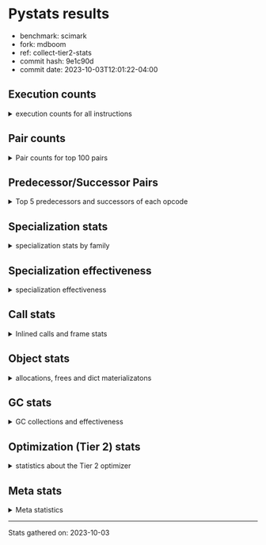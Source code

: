 
# Pystats results

- benchmark: scimark
- fork: mdboom
- ref: collect-tier2-stats
- commit hash: 9e1c90d
- commit date: 2023-10-03T12:01:22-04:00

## Execution counts

<details>
<summary> execution counts for all instructions </summary>

|Name | Count | Self | Cumulative | Miss ratio | 
|---|---:|---:|---:|---:|
| LOAD_FAST | 1,076,721,540 | 19.8% | 19.8% |  |
| LOAD_FAST_LOAD_FAST | 454,947,240 | 8.4% | 28.2% |  |
| LOAD_CONST | 303,132,420 | 5.6% | 33.7% |  |
| LOAD_ATTR_INSTANCE_VALUE | 262,253,520 | 4.8% | 38.6% |  |
| POP_JUMP_IF_FALSE | 258,851,100 | 4.8% | 43.3% |  |
| BINARY_SUBSCR | 249,069,720 | 4.6% | 47.9% |  |
| SWAP | 232,037,040 | 4.3% | 52.2% |  |
| COPY | 232,030,800 | 4.3% | 56.4% |  |
| BINARY_OP_ADD_INT | 182,630,040 | 3.4% | 59.8% |  |
| STORE_SUBSCR | 181,317,740 | 3.3% | 63.1% |  |
| COMPARE_OP_INT | 173,067,600 | 3.2% | 66.3% |  |
| STORE_FAST | 168,242,460 | 3.1% | 69.4% |  |
| BINARY_OP_MULTIPLY_FLOAT | 155,993,340 | 2.9% | 72.3% |  |
| RESUME_CHECK | 142,829,280 | 2.6% | 74.9% |  |
| LOAD_GLOBAL_BUILTIN | 139,757,340 | 2.6% | 77.5% |  |
| RETURN_VALUE | 135,842,700 | 2.5% | 80.0% |  |
| BINARY_OP_SUBTRACT_FLOAT | 118,292,580 | 2.2% | 82.2% |  |
| BINARY_OP_ADD_FLOAT | 116,091,720 | 2.1% | 84.3% |  |
| BINARY_SUBSCR_GETITEM | 88,538,340 | 1.6% | 85.9% |  |
| ENTER_EXECUTOR | 79,736,520 | 1.5% | 87.4% |  |
| TO_BOOL_BOOL | 73,060,620 | 1.3% | 88.7% |  |
| JUMP_FORWARD | 70,645,560 | 1.3% | 90.0% |  |
| CALL_ISINSTANCE | 60,337,740 | 1.1% | 91.1% |  |
| BINARY_SUBSCR_LIST_INT | 60,326,340 | 1.1% | 92.2% |  |
| BINARY_OP_MULTIPLY_INT | 53,114,760 | 1.0% | 93.2% |  |
| STORE_FAST_STORE_FAST | 47,903,340 | 0.9% | 94.1% |  |
| CALL_PY_EXACT_ARGS | 47,316,180 | 0.9% | 95.0% |  |
| LOAD_ATTR_METHOD_WITH_VALUES | 47,297,700 | 0.9% | 95.8% |  |
| UNPACK_SEQUENCE_TWO_TUPLE | 35,180,400 | 0.6% | 96.5% |  |
| BINARY_OP_SUBTRACT_INT | 32,796,360 | 0.6% | 97.1% |  |
| BUILD_TUPLE | 29,412,660 | 0.5% | 97.6% |  |
| STORE_ATTR_INSTANCE_VALUE | 25,447,740 | 0.5% | 98.1% |  |
| LOAD_ATTR_NONDESCRIPTOR_WITH_VALUES | 19,097,160 | 0.4% | 98.5% | 0.1% |
| CALL_BUILTIN_CLASS | 19,075,380 | 0.4% | 98.8% |  |
| COMPARE_OP | 12,732,100 | 0.2% | 99.0% |  |
| BINARY_OP | 9,640,780 | 0.2% | 99.2% |  |
| RETURN_CONST | 6,392,640 | 0.1% | 99.3% |  |
| INTERPRETER_EXIT | 6,373,980 | 0.1% | 99.4% |  |
| POP_JUMP_IF_TRUE | 6,303,000 | 0.1% | 99.6% |  |
| COMPARE_OP_FLOAT | 6,297,000 | 0.1% | 99.7% |  |
| FOR_ITER_RANGE | 6,294,120 | 0.1% | 99.8% |  |
| GET_ITER | 6,292,500 | 0.1% | 99.9% |  |
| BINARY_SUBSCR_TUPLE_INT | 1,200,000 | 0.0% | 99.9% |  |
| POP_TOP | 618,840 | 0.0% | 99.9% |  |
| JUMP_BACKWARD | 606,460 | 0.0% | 100.0% |  |
| FOR_ITER_GEN | 600,060 | 0.0% | 100.0% |  |
| YIELD_VALUE | 600,000 | 0.0% | 100.0% |  |
| CALL_BUILTIN_O | 423,180 | 0.0% | 100.0% |  |
| LOAD_ATTR_MODULE | 180,800 | 0.0% | 100.0% |  |
| LOAD_GLOBAL_MODULE | 146,420 | 0.0% | 100.0% |  |
| LIST_APPEND | 134,880 | 0.0% | 100.0% |  |
| PUSH_NULL | 121,560 | 0.0% | 100.0% |  |
| EXTENDED_ARG | 60,000 | 0.0% | 100.0% |  |
| CALL | 15,540 | 0.0% | 100.0% |  |
| STORE_SUBSCR_LIST_INT | 11,400 | 0.0% | 100.0% |  |
| FOR_ITER | 6,100 | 0.0% | 100.0% |  |
| STORE_SLICE | 6,060 | 0.0% | 100.0% |  |
| LOAD_GLOBAL | 1,340 | 0.0% | 100.0% |  |
| BUILD_LIST | 1,200 | 0.0% | 100.0% |  |
| LOAD_ATTR | 940 | 0.0% | 100.0% |  |
| LOAD_DEREF | 900 | 0.0% | 100.0% |  |
| CALL_FUNCTION_EX | 600 | 0.0% | 100.0% |  |
| STORE_ATTR | 540 | 0.0% | 100.0% |  |
| NOP | 300 | 0.0% | 100.0% |  |
| LIST_EXTEND | 300 | 0.0% | 100.0% |  |
| COPY_FREE_VARS | 300 | 0.0% | 100.0% |  |
| CALL_INTRINSIC_1 | 300 | 0.0% | 100.0% |  |
| POP_JUMP_IF_NONE | 180 | 0.0% | 100.0% |  |
| LOAD_FAST_AND_CLEAR | 180 | 0.0% | 100.0% |  |
| EXIT_INIT_CHECK | 180 | 0.0% | 100.0% |  |
| CALL_ALLOC_AND_ENTER_INIT | 180 | 0.0% | 100.0% |  |
| STORE_FAST_LOAD_FAST | 60 | 0.0% | 100.0% |  |
| RETURN_GENERATOR | 60 | 0.0% | 100.0% |  |
| END_FOR | 60 | 0.0% | 100.0% |  |
| BINARY_SLICE | 60 | 0.0% | 100.0% |  |


</details>

## Pair counts

<details>
<summary> Pair counts for top 100 pairs </summary>

|Pair | Count | Self | Cumulative | 
|---|---:|---:|---:|
| LOAD_FAST LOAD_ATTR_INSTANCE_VALUE | 208,582,340 | 3.8% | 3.8% |
| COMPARE_OP_INT POP_JUMP_IF_FALSE | 173,055,600 | 3.2% | 7.0% |
| POP_JUMP_IF_FALSE LOAD_FAST | 165,559,020 | 3.0% | 10.1% |
| LOAD_ATTR_INSTANCE_VALUE LOAD_FAST | 133,083,960 | 2.4% | 12.5% |
| LOAD_CONST BINARY_OP_ADD_INT | 123,563,560 | 2.3% | 14.8% |
| BINARY_SUBSCR LOAD_FAST | 117,102,000 | 2.2% | 16.9% |
| LOAD_FAST_LOAD_FAST LOAD_CONST | 115,795,980 | 2.1% | 19.1% |
| LOAD_FAST LOAD_FAST | 110,484,000 | 2.0% | 21.1% |
| STORE_SUBSCR LOAD_FAST_LOAD_FAST | 104,081,400 | 1.9% | 23.0% |
| LOAD_CONST LOAD_FAST | 99,537,120 | 1.8% | 24.8% |
| LOAD_FAST BINARY_OP_MULTIPLY_FLOAT | 98,856,000 | 1.8% | 26.7% |
| STORE_FAST LOAD_FAST_LOAD_FAST | 89,589,060 | 1.6% | 28.3% |
| BINARY_SUBSCR_GETITEM RESUME_CHECK | 88,538,340 | 1.6% | 29.9% |
| LOAD_FAST LOAD_CONST | 86,251,440 | 1.6% | 31.5% |
| SWAP SWAP | 81,441,000 | 1.5% | 33.0% |
| SWAP STORE_SUBSCR | 81,441,000 | 1.5% | 34.5% |
| COPY COPY | 81,441,000 | 1.5% | 36.0% |
| COPY BINARY_SUBSCR | 81,441,000 | 1.5% | 37.5% |
| LOAD_GLOBAL_BUILTIN LOAD_FAST | 73,214,760 | 1.3% | 38.9% |
| TO_BOOL_BOOL POP_JUMP_IF_FALSE | 73,060,620 | 1.3% | 40.2% |
| SWAP COPY | 69,148,800 | 1.3% | 41.5% |
| POP_JUMP_IF_FALSE JUMP_FORWARD | 69,148,800 | 1.3% | 42.7% |
| LOAD_FAST SWAP | 69,148,800 | 1.3% | 44.0% |
| LOAD_ATTR_INSTANCE_VALUE COMPARE_OP_INT | 69,148,800 | 1.3% | 45.3% |
| COPY COMPARE_OP_INT | 69,148,800 | 1.3% | 46.6% |
| LOAD_FAST BINARY_OP_ADD_FLOAT | 61,440,000 | 1.1% | 47.7% |
| BINARY_OP_ADD_FLOAT SWAP | 61,440,000 | 1.1% | 48.8% |
| BINARY_OP_SUBTRACT_FLOAT LOAD_FAST_LOAD_FAST | 61,178,400 | 1.1% | 49.9% |
| LOAD_FAST BINARY_OP_SUBTRACT_FLOAT | 61,124,600 | 1.1% | 51.1% |
| RESUME_CHECK LOAD_GLOBAL_BUILTIN | 60,337,980 | 1.1% | 52.2% |
| LOAD_GLOBAL_BUILTIN CALL_ISINSTANCE | 60,337,740 | 1.1% | 53.3% |
| LOAD_FAST LOAD_GLOBAL_BUILTIN | 60,337,740 | 1.1% | 54.4% |
| CALL_ISINSTANCE TO_BOOL_BOOL | 60,337,740 | 1.1% | 55.5% |
| LOAD_FAST BINARY_SUBSCR_LIST_INT | 59,726,340 | 1.1% | 56.6% |
| BINARY_SUBSCR_LIST_INT RETURN_VALUE | 59,726,340 | 1.1% | 57.7% |
| RETURN_VALUE LOAD_FAST | 59,714,940 | 1.1% | 58.8% |
| LOAD_FAST_LOAD_FAST BINARY_SUBSCR | 59,203,800 | 1.1% | 59.9% |
| BINARY_SUBSCR LOAD_FAST_LOAD_FAST | 58,077,900 | 1.1% | 61.0% |
| STORE_SUBSCR ENTER_EXECUTOR | 57,506,460 | 1.1% | 62.0% |
| LOAD_FAST_LOAD_FAST LOAD_ATTR_INSTANCE_VALUE | 53,671,080 | 1.0% | 63.0% |
| LOAD_FAST BINARY_OP_ADD_INT | 52,868,400 | 1.0% | 64.0% |
| STORE_FAST LOAD_FAST | 52,675,740 | 1.0% | 64.9% |
| BINARY_OP_MULTIPLY_FLOAT LOAD_FAST | 49,224,000 | 0.9% | 65.9% |
| CALL_PY_EXACT_ARGS RESUME_CHECK | 47,316,120 | 0.9% | 66.7% |
| RESUME_CHECK LOAD_FAST | 47,309,700 | 0.9% | 67.6% |
| BINARY_OP_MULTIPLY_FLOAT BINARY_OP_SUBTRACT_FLOAT | 44,445,000 | 0.8% | 68.4% |
| LOAD_FAST LOAD_ATTR_METHOD_WITH_VALUES | 41,174,700 | 0.8% | 69.2% |
| BINARY_OP_ADD_INT BINARY_SUBSCR | 39,834,060 | 0.7% | 69.9% |
| LOAD_FAST BINARY_SUBSCR | 39,716,940 | 0.7% | 70.6% |
| LOAD_FAST_LOAD_FAST BINARY_SUBSCR_GETITEM | 39,443,220 | 0.7% | 71.4% |
| BINARY_OP_SUBTRACT_FLOAT STORE_FAST | 37,412,880 | 0.7% | 72.0% |
| BINARY_OP_MULTIPLY_FLOAT BINARY_OP_ADD_FLOAT | 37,358,400 | 0.7% | 72.7% |
| BINARY_OP_ADD_INT STORE_SUBSCR | 36,732,060 | 0.7% | 73.4% |
| JUMP_FORWARD LOAD_FAST_LOAD_FAST | 36,071,160 | 0.7% | 74.1% |
| UNPACK_SEQUENCE_TWO_TUPLE STORE_FAST_STORE_FAST | 35,180,400 | 0.6% | 74.7% |
| LOAD_FAST_LOAD_FAST CALL_PY_EXACT_ARGS | 34,583,500 | 0.6% | 75.4% |
| RESUME_CHECK LOAD_CONST | 34,580,460 | 0.6% | 76.0% |
| LOAD_FAST UNPACK_SEQUENCE_TWO_TUPLE | 34,574,400 | 0.6% | 76.6% |
| LOAD_ATTR_METHOD_WITH_VALUES LOAD_FAST_LOAD_FAST | 34,574,400 | 0.6% | 77.3% |
| LOAD_ATTR_INSTANCE_VALUE BINARY_OP_MULTIPLY_INT | 34,574,400 | 0.6% | 77.9% |
| JUMP_FORWARD LOAD_CONST | 34,574,400 | 0.6% | 78.5% |
| BINARY_OP_MULTIPLY_INT LOAD_FAST | 34,574,400 | 0.6% | 79.2% |
| BINARY_OP_ADD_INT RETURN_VALUE | 34,574,400 | 0.6% | 79.8% |
| LOAD_FAST_LOAD_FAST STORE_SUBSCR | 33,707,400 | 0.6% | 80.4% |
| LOAD_FAST_LOAD_FAST COPY | 30,723,000 | 0.6% | 81.0% |
| BINARY_OP_ADD_INT COPY | 30,720,000 | 0.6% | 81.6% |
| LOAD_CONST BINARY_OP_SUBTRACT_INT | 29,730,360 | 0.5% | 82.1% |
| STORE_FAST_STORE_FAST LOAD_FAST | 29,412,000 | 0.5% | 82.6% |
| RETURN_VALUE BINARY_SUBSCR | 28,812,000 | 0.5% | 83.2% |
| BINARY_SUBSCR RETURN_VALUE | 28,812,000 | 0.5% | 83.7% |
| BINARY_OP_SUBTRACT_INT STORE_FAST | 27,021,000 | 0.5% | 84.2% |
| ENTER_EXECUTOR BINARY_SUBSCR_GETITEM | 26,044,920 | 0.5% | 84.7% |
| BINARY_OP_ADD_FLOAT STORE_FAST | 25,542,000 | 0.5% | 85.1% |
| LOAD_CONST COMPARE_OP_INT | 25,457,940 | 0.5% | 85.6% |
| LOAD_FAST_LOAD_FAST STORE_ATTR_INSTANCE_VALUE | 25,446,200 | 0.5% | 86.1% |
| STORE_ATTR_INSTANCE_VALUE LOAD_FAST | 25,445,940 | 0.5% | 86.6% |
| LOAD_FAST_LOAD_FAST LOAD_FAST | 24,973,980 | 0.5% | 87.0% |
| LOAD_FAST BUILD_TUPLE | 23,649,600 | 0.4% | 87.4% |
| BUILD_TUPLE BINARY_SUBSCR_GETITEM | 23,050,200 | 0.4% | 87.9% |
| POP_JUMP_IF_FALSE LOAD_FAST_LOAD_FAST | 21,026,340 | 0.4% | 88.3% |
| LOAD_FAST COPY | 19,998,000 | 0.4% | 88.6% |
| BINARY_SUBSCR BINARY_OP_MULTIPLY_FLOAT | 19,701,960 | 0.4% | 89.0% |
| BINARY_OP_SUBTRACT_FLOAT SWAP | 19,701,000 | 0.4% | 89.4% |
| ENTER_EXECUTOR LOAD_FAST | 18,564,000 | 0.3% | 89.7% |
| BINARY_OP_ADD_FLOAT LOAD_FAST_LOAD_FAST | 17,344,260 | 0.3% | 90.0% |
| RETURN_VALUE BINARY_OP_ADD_FLOAT | 17,287,200 | 0.3% | 90.3% |
| LOAD_FAST STORE_SUBSCR | 16,667,940 | 0.3% | 90.6% |
| ENTER_EXECUTOR LOAD_FAST_LOAD_FAST | 14,711,880 | 0.3% | 90.9% |
| LOAD_FAST CALL_BUILTIN_CLASS | 12,936,420 | 0.2% | 91.1% |
| CALL_BUILTIN_CLASS BINARY_OP_MULTIPLY_FLOAT | 12,782,880 | 0.2% | 91.4% |
| LOAD_CONST COMPARE_OP | 12,728,940 | 0.2% | 91.6% |
| COMPARE_OP POP_JUMP_IF_FALSE | 12,728,880 | 0.2% | 91.8% |
| LOAD_FAST LOAD_ATTR_NONDESCRIPTOR_WITH_VALUES | 12,726,180 | 0.2% | 92.1% |
| STORE_SUBSCR LOAD_FAST | 12,722,940 | 0.2% | 92.3% |
| LOAD_ATTR_INSTANCE_VALUE STORE_FAST_STORE_FAST | 12,722,940 | 0.2% | 92.5% |
| BINARY_OP_MULTIPLY_FLOAT RETURN_VALUE | 12,722,940 | 0.2% | 92.8% |
| LOAD_ATTR_METHOD_WITH_VALUES CALL_PY_EXACT_ARGS | 12,722,920 | 0.2% | 93.0% |
| STORE_FAST_STORE_FAST STORE_FAST | 12,722,880 | 0.2% | 93.3% |
| LOAD_ATTR_NONDESCRIPTOR_WITH_VALUES LOAD_GLOBAL_BUILTIN | 12,722,880 | 0.2% | 93.5% |
| LOAD_ATTR_INSTANCE_VALUE TO_BOOL_BOOL | 12,722,880 | 0.2% | 93.7% |


</details>

## Predecessor/Successor Pairs

<details>
<summary> Top 5 predecessors and successors of each opcode </summary>

### BINARY_SLICE

<details>
<summary> Successors and predecessors for BINARY_SLICE </summary>

|Predecessors | Count | Percentage | 
|---|---:|---:|
| LOAD_CONST | 60 | 100.0% |

|Successors | Count | Percentage | 
|---|---:|---:|
| LOAD_FAST | 60 | 100.0% |


</details>

### STORE_SLICE

<details>
<summary> Successors and predecessors for STORE_SLICE </summary>

|Predecessors | Count | Percentage | 
|---|---:|---:|
| LOAD_CONST | 6,060 | 100.0% |

|Successors | Count | Percentage | 
|---|---:|---:|
| JUMP_BACKWARD | 6,000 | 99.0% |
| LOAD_FAST | 60 | 1.0% |


</details>

### CACHE

<details>
<summary> Successors and predecessors for CACHE </summary>

|Predecessors | Count | Percentage | 
|---|---:|---:|

|Successors | Count | Percentage | 
|---|---:|---:|
| RESUME_CHECK | 6,373,980 | 100.0% |


</details>

### BINARY_SUBSCR

<details>
<summary> Successors and predecessors for BINARY_SUBSCR </summary>

|Predecessors | Count | Percentage | 
|---|---:|---:|
| COPY | 81,441,000 | 32.7% |
| LOAD_FAST_LOAD_FAST | 59,203,800 | 23.8% |
| BINARY_OP_ADD_INT | 39,834,060 | 16.0% |
| LOAD_FAST | 39,716,940 | 15.9% |
| RETURN_VALUE | 28,812,000 | 11.6% |

|Successors | Count | Percentage | 
|---|---:|---:|
| LOAD_FAST | 117,102,000 | 47.0% |
| LOAD_FAST_LOAD_FAST | 58,077,900 | 23.3% |
| RETURN_VALUE | 28,812,000 | 11.6% |
| BINARY_OP_MULTIPLY_FLOAT | 19,701,960 | 7.9% |
| BINARY_OP_SUBTRACT_FLOAT | 12,722,880 | 5.1% |


</details>

### GET_ITER

<details>
<summary> Successors and predecessors for GET_ITER </summary>

|Predecessors | Count | Percentage | 
|---|---:|---:|
| CALL_BUILTIN_CLASS | 6,289,140 | 99.9% |
| ENTER_EXECUTOR | 2,940 | 0.0% |
| LOAD_FAST | 300 | 0.0% |
| RETURN_GENERATOR | 60 | 0.0% |
| CALL | 60 | 0.0% |

|Successors | Count | Percentage | 
|---|---:|---:|
| FOR_ITER_RANGE | 6,292,200 | 100.0% |
| LOAD_FAST_AND_CLEAR | 180 | 0.0% |
| FOR_ITER_GEN | 60 | 0.0% |
| FOR_ITER | 60 | 0.0% |


</details>

### INTERPRETER_EXIT

<details>
<summary> Successors and predecessors for INTERPRETER_EXIT </summary>

|Predecessors | Count | Percentage | 
|---|---:|---:|
| RETURN_CONST | 6,373,980 | 100.0% |

|Successors | Count | Percentage | 
|---|---:|---:|


</details>

### NOP

<details>
<summary> Successors and predecessors for NOP </summary>

|Predecessors | Count | Percentage | 
|---|---:|---:|
| POP_TOP | 300 | 100.0% |

|Successors | Count | Percentage | 
|---|---:|---:|
| LOAD_DEREF | 300 | 100.0% |


</details>

### POP_TOP

<details>
<summary> Successors and predecessors for POP_TOP </summary>

|Predecessors | Count | Percentage | 
|---|---:|---:|
| RESUME_CHECK | 600,000 | 97.0% |
| RETURN_CONST | 18,420 | 3.0% |
| CALL | 300 | 0.0% |
| RETURN_VALUE | 60 | 0.0% |
| FOR_ITER_GEN | 60 | 0.0% |

|Successors | Count | Percentage | 
|---|---:|---:|
| ENTER_EXECUTOR | 603,000 | 97.4% |
| LOAD_CONST | 9,180 | 1.5% |
| RETURN_CONST | 3,060 | 0.5% |
| LOAD_GLOBAL_MODULE | 3,040 | 0.5% |
| NOP | 300 | 0.0% |


</details>

### PUSH_NULL

<details>
<summary> Successors and predecessors for PUSH_NULL </summary>

|Predecessors | Count | Percentage | 
|---|---:|---:|
| LOAD_ATTR_MODULE | 120,800 | 99.4% |
| LOAD_DEREF | 600 | 0.5% |
| LOAD_ATTR | 100 | 0.1% |
| LOAD_FAST | 60 | 0.0% |

|Successors | Count | Percentage | 
|---|---:|---:|
| LOAD_FAST | 120,600 | 99.2% |
| CALL | 900 | 0.7% |
| LOAD_FAST_LOAD_FAST | 60 | 0.0% |


</details>

### RETURN_VALUE

<details>
<summary> Successors and predecessors for RETURN_VALUE </summary>

|Predecessors | Count | Percentage | 
|---|---:|---:|
| BINARY_SUBSCR_LIST_INT | 59,726,340 | 44.0% |
| BINARY_OP_ADD_INT | 34,574,400 | 25.5% |
| BINARY_SUBSCR | 28,812,000 | 21.2% |
| BINARY_OP_MULTIPLY_FLOAT | 12,722,940 | 9.4% |
| LOAD_FAST | 6,120 | 0.0% |

|Successors | Count | Percentage | 
|---|---:|---:|
| LOAD_FAST | 59,714,940 | 44.0% |
| BINARY_SUBSCR | 28,812,000 | 21.2% |
| BINARY_OP_ADD_FLOAT | 17,287,200 | 12.7% |
| STORE_FAST | 12,006,300 | 8.8% |
| LOAD_FAST_LOAD_FAST | 6,368,100 | 4.7% |


</details>

### STORE_SUBSCR

<details>
<summary> Successors and predecessors for STORE_SUBSCR </summary>

|Predecessors | Count | Percentage | 
|---|---:|---:|
| SWAP | 81,441,000 | 44.9% |
| BINARY_OP_ADD_INT | 36,732,060 | 20.3% |
| LOAD_FAST_LOAD_FAST | 33,707,400 | 18.6% |
| LOAD_FAST | 16,667,940 | 9.2% |
| BUILD_TUPLE | 6,362,400 | 3.5% |

|Successors | Count | Percentage | 
|---|---:|---:|
| LOAD_FAST_LOAD_FAST | 104,081,400 | 57.4% |
| ENTER_EXECUTOR | 57,506,460 | 31.7% |
| LOAD_FAST | 12,722,940 | 7.0% |
| RETURN_CONST | 6,362,400 | 3.5% |
| JUMP_BACKWARD | 600,000 | 0.3% |


</details>

### BINARY_OP

<details>
<summary> Successors and predecessors for BINARY_OP </summary>

|Predecessors | Count | Percentage | 
|---|---:|---:|
| LOAD_ATTR_NONDESCRIPTOR_WITH_VALUES | 6,367,980 | 66.1% |
| LOAD_CONST | 3,159,520 | 32.8% |
| BINARY_OP_MULTIPLY_FLOAT | 60,000 | 0.6% |
| LOAD_FAST | 27,540 | 0.3% |
| BINARY_OP | 10,400 | 0.1% |

|Successors | Count | Percentage | 
|---|---:|---:|
| STORE_FAST | 9,533,460 | 98.9% |
| CALL_BUILTIN_O | 60,000 | 0.6% |
| LIST_APPEND | 12,000 | 0.1% |
| BINARY_OP | 10,400 | 0.1% |
| BINARY_OP_ADD_FLOAT | 6,120 | 0.1% |


</details>

### BUILD_LIST

<details>
<summary> Successors and predecessors for BUILD_LIST </summary>

|Predecessors | Count | Percentage | 
|---|---:|---:|
| LOAD_CONST | 720 | 60.0% |
| LOAD_FAST | 300 | 25.0% |
| SWAP | 180 | 15.0% |

|Successors | Count | Percentage | 
|---|---:|---:|
| CALL | 720 | 60.0% |
| LOAD_DEREF | 300 | 25.0% |
| SWAP | 180 | 15.0% |


</details>

### BUILD_TUPLE

<details>
<summary> Successors and predecessors for BUILD_TUPLE </summary>

|Predecessors | Count | Percentage | 
|---|---:|---:|
| LOAD_FAST | 23,649,600 | 80.4% |
| BINARY_OP_ADD_INT | 5,762,400 | 19.6% |
| BINARY_OP_SUBTRACT_INT | 600 | 0.0% |
| LOAD_FAST_LOAD_FAST | 60 | 0.0% |

|Successors | Count | Percentage | 
|---|---:|---:|
| BINARY_SUBSCR_GETITEM | 23,050,200 | 78.4% |
| STORE_SUBSCR | 6,362,400 | 21.6% |
| YIELD_VALUE | 60 | 0.0% |


</details>

### CALL

<details>
<summary> Successors and predecessors for CALL </summary>

|Predecessors | Count | Percentage | 
|---|---:|---:|
| ENTER_EXECUTOR | 11,880 | 76.4% |
| PUSH_NULL | 900 | 5.8% |
| CALL | 760 | 4.9% |
| BUILD_LIST | 720 | 4.6% |
| LOAD_FAST | 500 | 3.2% |

|Successors | Count | Percentage | 
|---|---:|---:|
| LOAD_FAST | 12,660 | 81.5% |
| CALL | 760 | 4.9% |
| STORE_FAST | 720 | 4.6% |
| CALL_BUILTIN_CLASS | 320 | 2.1% |
| POP_TOP | 300 | 1.9% |


</details>

### CALL_FUNCTION_EX

<details>
<summary> Successors and predecessors for CALL_FUNCTION_EX </summary>

|Predecessors | Count | Percentage | 
|---|---:|---:|
| LOAD_FAST | 300 | 50.0% |
| CALL_INTRINSIC_1 | 300 | 50.0% |

|Successors | Count | Percentage | 
|---|---:|---:|
| RESUME_CHECK | 300 | 50.0% |
| COPY_FREE_VARS | 300 | 50.0% |


</details>

### CALL_INTRINSIC_1

<details>
<summary> Successors and predecessors for CALL_INTRINSIC_1 </summary>

|Predecessors | Count | Percentage | 
|---|---:|---:|
| LIST_EXTEND | 300 | 100.0% |

|Successors | Count | Percentage | 
|---|---:|---:|
| CALL_FUNCTION_EX | 300 | 100.0% |


</details>

### COMPARE_OP

<details>
<summary> Successors and predecessors for COMPARE_OP </summary>

|Predecessors | Count | Percentage | 
|---|---:|---:|
| LOAD_CONST | 12,728,940 | 100.0% |
| COMPARE_OP | 3,160 | 0.0% |

|Successors | Count | Percentage | 
|---|---:|---:|
| POP_JUMP_IF_FALSE | 12,728,880 | 100.0% |
| COMPARE_OP | 3,160 | 0.0% |
| COMPARE_OP_INT | 60 | 0.0% |


</details>

### COPY

<details>
<summary> Successors and predecessors for COPY </summary>

|Predecessors | Count | Percentage | 
|---|---:|---:|
| COPY | 81,441,000 | 35.1% |
| SWAP | 69,148,800 | 29.8% |
| LOAD_FAST_LOAD_FAST | 30,723,000 | 13.2% |
| BINARY_OP_ADD_INT | 30,720,000 | 13.2% |
| LOAD_FAST | 19,998,000 | 8.6% |

|Successors | Count | Percentage | 
|---|---:|---:|
| COPY | 81,441,000 | 35.1% |
| BINARY_SUBSCR | 81,441,000 | 35.1% |
| COMPARE_OP_INT | 69,148,800 | 29.8% |


</details>

### COPY_FREE_VARS

<details>
<summary> Successors and predecessors for COPY_FREE_VARS </summary>

|Predecessors | Count | Percentage | 
|---|---:|---:|
| CALL_FUNCTION_EX | 300 | 100.0% |

|Successors | Count | Percentage | 
|---|---:|---:|
| RESUME_CHECK | 300 | 100.0% |


</details>

### ENTER_EXECUTOR

<details>
<summary> Successors and predecessors for ENTER_EXECUTOR </summary>

|Predecessors | Count | Percentage | 
|---|---:|---:|
| STORE_SUBSCR | 57,506,460 | 72.1% |
| STORE_FAST | 11,839,080 | 14.8% |
| ENTER_EXECUTOR | 6,507,140 | 8.2% |
| POP_JUMP_IF_TRUE | 1,555,920 | 2.0% |
| POP_JUMP_IF_FALSE | 1,536,000 | 1.9% |

|Successors | Count | Percentage | 
|---|---:|---:|
| BINARY_SUBSCR_GETITEM | 26,044,920 | 32.7% |
| LOAD_FAST | 18,564,000 | 23.3% |
| LOAD_FAST_LOAD_FAST | 14,711,880 | 18.5% |
| ENTER_EXECUTOR | 6,507,140 | 8.2% |
| LOAD_GLOBAL_BUILTIN | 6,141,040 | 7.7% |


</details>

### FOR_ITER

<details>
<summary> Successors and predecessors for FOR_ITER </summary>

|Predecessors | Count | Percentage | 
|---|---:|---:|
| JUMP_BACKWARD | 6,000 | 98.4% |
| GET_ITER | 60 | 1.0% |
| FOR_ITER | 40 | 0.7% |

|Successors | Count | Percentage | 
|---|---:|---:|
| UNPACK_SEQUENCE_TWO_TUPLE | 6,000 | 98.4% |
| RETURN_CONST | 60 | 1.0% |
| FOR_ITER | 40 | 0.7% |


</details>

### JUMP_BACKWARD

<details>
<summary> Successors and predecessors for JUMP_BACKWARD </summary>

|Predecessors | Count | Percentage | 
|---|---:|---:|
| STORE_SUBSCR | 600,000 | 98.9% |
| STORE_SLICE | 6,000 | 1.0% |
| ENTER_EXECUTOR | 220 | 0.0% |
| POP_TOP | 180 | 0.0% |
| POP_JUMP_IF_TRUE | 60 | 0.0% |

|Successors | Count | Percentage | 
|---|---:|---:|
| FOR_ITER_GEN | 600,000 | 98.9% |
| FOR_ITER | 6,000 | 1.0% |
| FOR_ITER_RANGE | 420 | 0.1% |
| ENTER_EXECUTOR | 40 | 0.0% |


</details>

### JUMP_FORWARD

<details>
<summary> Successors and predecessors for JUMP_FORWARD </summary>

|Predecessors | Count | Percentage | 
|---|---:|---:|
| POP_JUMP_IF_FALSE | 69,148,800 | 97.9% |
| STORE_FAST | 1,496,760 | 2.1% |

|Successors | Count | Percentage | 
|---|---:|---:|
| LOAD_FAST_LOAD_FAST | 36,071,160 | 51.1% |
| LOAD_CONST | 34,574,400 | 48.9% |


</details>

### LIST_EXTEND

<details>
<summary> Successors and predecessors for LIST_EXTEND </summary>

|Predecessors | Count | Percentage | 
|---|---:|---:|
| LOAD_DEREF | 300 | 100.0% |

|Successors | Count | Percentage | 
|---|---:|---:|
| CALL_INTRINSIC_1 | 300 | 100.0% |


</details>

### LOAD_ATTR

<details>
<summary> Successors and predecessors for LOAD_ATTR </summary>

|Predecessors | Count | Percentage | 
|---|---:|---:|
| LOAD_FAST | 340 | 36.2% |
| LOAD_GLOBAL_MODULE | 300 | 31.9% |
| LOAD_FAST_LOAD_FAST | 180 | 19.1% |
| LOAD_GLOBAL | 100 | 10.6% |
| RETURN_VALUE | 20 | 2.1% |

|Successors | Count | Percentage | 
|---|---:|---:|
| LOAD_ATTR_NONDESCRIPTOR_WITH_VALUES | 300 | 31.9% |
| LOAD_ATTR_MODULE | 300 | 31.9% |
| LOAD_ATTR_METHOD_WITH_VALUES | 140 | 14.9% |
| PUSH_NULL | 100 | 10.6% |
| LOAD_ATTR_INSTANCE_VALUE | 100 | 10.6% |


</details>

### LOAD_CONST

<details>
<summary> Successors and predecessors for LOAD_CONST </summary>

|Predecessors | Count | Percentage | 
|---|---:|---:|
| LOAD_FAST_LOAD_FAST | 115,795,980 | 38.2% |
| LOAD_FAST | 86,251,440 | 28.5% |
| RESUME_CHECK | 34,580,460 | 11.4% |
| JUMP_FORWARD | 34,574,400 | 11.4% |
| STORE_FAST | 12,369,480 | 4.1% |

|Successors | Count | Percentage | 
|---|---:|---:|
| BINARY_OP_ADD_INT | 123,563,560 | 40.8% |
| LOAD_FAST | 99,537,120 | 32.8% |
| BINARY_OP_SUBTRACT_INT | 29,730,360 | 9.8% |
| COMPARE_OP_INT | 25,457,940 | 8.4% |
| COMPARE_OP | 12,728,940 | 4.2% |


</details>

### LOAD_DEREF

<details>
<summary> Successors and predecessors for LOAD_DEREF </summary>

|Predecessors | Count | Percentage | 
|---|---:|---:|
| RESUME_CHECK | 300 | 33.3% |
| NOP | 300 | 33.3% |
| BUILD_LIST | 300 | 33.3% |

|Successors | Count | Percentage | 
|---|---:|---:|
| PUSH_NULL | 600 | 66.7% |
| LIST_EXTEND | 300 | 33.3% |


</details>

### LOAD_FAST

<details>
<summary> Successors and predecessors for LOAD_FAST </summary>

|Predecessors | Count | Percentage | 
|---|---:|---:|
| POP_JUMP_IF_FALSE | 165,559,020 | 15.4% |
| LOAD_ATTR_INSTANCE_VALUE | 133,083,960 | 12.4% |
| BINARY_SUBSCR | 117,102,000 | 10.9% |
| LOAD_FAST | 110,484,000 | 10.3% |
| LOAD_CONST | 99,537,120 | 9.2% |

|Successors | Count | Percentage | 
|---|---:|---:|
| LOAD_ATTR_INSTANCE_VALUE | 208,582,340 | 19.4% |
| LOAD_FAST | 110,484,000 | 10.3% |
| BINARY_OP_MULTIPLY_FLOAT | 98,856,000 | 9.2% |
| LOAD_CONST | 86,251,440 | 8.0% |
| SWAP | 69,148,800 | 6.4% |


</details>

### LOAD_FAST_LOAD_FAST

<details>
<summary> Successors and predecessors for LOAD_FAST_LOAD_FAST </summary>

|Predecessors | Count | Percentage | 
|---|---:|---:|
| STORE_SUBSCR | 104,081,400 | 22.9% |
| STORE_FAST | 89,589,060 | 19.7% |
| BINARY_OP_SUBTRACT_FLOAT | 61,178,400 | 13.4% |
| BINARY_SUBSCR | 58,077,900 | 12.8% |
| JUMP_FORWARD | 36,071,160 | 7.9% |

|Successors | Count | Percentage | 
|---|---:|---:|
| LOAD_CONST | 115,795,980 | 25.5% |
| BINARY_SUBSCR | 59,203,800 | 13.0% |
| LOAD_ATTR_INSTANCE_VALUE | 53,671,080 | 11.8% |
| BINARY_SUBSCR_GETITEM | 39,443,220 | 8.7% |
| CALL_PY_EXACT_ARGS | 34,583,500 | 7.6% |


</details>

### LOAD_GLOBAL

<details>
<summary> Successors and predecessors for LOAD_GLOBAL </summary>

|Predecessors | Count | Percentage | 
|---|---:|---:|
| STORE_FAST | 540 | 40.3% |
| RESUME_CHECK | 220 | 16.4% |
| RETURN_VALUE | 200 | 14.9% |
| STORE_ATTR_INSTANCE_VALUE | 140 | 10.4% |
| FOR_ITER_RANGE | 80 | 6.0% |

|Successors | Count | Percentage | 
|---|---:|---:|
| LOAD_GLOBAL_MODULE | 760 | 56.7% |
| LOAD_GLOBAL_BUILTIN | 480 | 35.8% |
| LOAD_ATTR | 100 | 7.5% |


</details>

### POP_JUMP_IF_FALSE

<details>
<summary> Successors and predecessors for POP_JUMP_IF_FALSE </summary>

|Predecessors | Count | Percentage | 
|---|---:|---:|
| COMPARE_OP_INT | 173,055,600 | 66.9% |
| TO_BOOL_BOOL | 73,060,620 | 28.2% |
| COMPARE_OP | 12,728,880 | 4.9% |
| EXTENDED_ARG | 6,000 | 0.0% |

|Successors | Count | Percentage | 
|---|---:|---:|
| LOAD_FAST | 165,559,020 | 64.0% |
| JUMP_FORWARD | 69,148,800 | 26.7% |
| LOAD_FAST_LOAD_FAST | 21,026,340 | 8.1% |
| ENTER_EXECUTOR | 1,536,000 | 0.6% |
| LOAD_CONST | 1,508,940 | 0.6% |


</details>

### POP_JUMP_IF_NONE

<details>
<summary> Successors and predecessors for POP_JUMP_IF_NONE </summary>

|Predecessors | Count | Percentage | 
|---|---:|---:|
| LOAD_FAST | 180 | 100.0% |

|Successors | Count | Percentage | 
|---|---:|---:|
| RETURN_CONST | 180 | 100.0% |


</details>

### POP_JUMP_IF_TRUE

<details>
<summary> Successors and predecessors for POP_JUMP_IF_TRUE </summary>

|Predecessors | Count | Percentage | 
|---|---:|---:|
| COMPARE_OP_FLOAT | 6,297,000 | 99.9% |
| COMPARE_OP_INT | 6,000 | 0.1% |

|Successors | Count | Percentage | 
|---|---:|---:|
| LOAD_FAST | 4,741,080 | 75.2% |
| ENTER_EXECUTOR | 1,555,920 | 24.7% |
| LOAD_GLOBAL_BUILTIN | 5,940 | 0.1% |
| JUMP_BACKWARD | 60 | 0.0% |


</details>

### RETURN_CONST

<details>
<summary> Successors and predecessors for RETURN_CONST </summary>

|Predecessors | Count | Percentage | 
|---|---:|---:|
| STORE_SUBSCR | 6,362,400 | 99.5% |
| STORE_SUBSCR_LIST_INT | 11,400 | 0.2% |
| ENTER_EXECUTOR | 9,120 | 0.1% |
| POP_JUMP_IF_FALSE | 6,000 | 0.1% |
| POP_TOP | 3,060 | 0.0% |

|Successors | Count | Percentage | 
|---|---:|---:|
| INTERPRETER_EXIT | 6,373,980 | 99.7% |
| POP_TOP | 18,420 | 0.3% |
| EXIT_INIT_CHECK | 180 | 0.0% |
| END_FOR | 60 | 0.0% |


</details>

### STORE_ATTR

<details>
<summary> Successors and predecessors for STORE_ATTR </summary>

|Predecessors | Count | Percentage | 
|---|---:|---:|
| LOAD_FAST | 440 | 81.5% |
| LOAD_FAST_LOAD_FAST | 100 | 18.5% |

|Successors | Count | Percentage | 
|---|---:|---:|
| STORE_ATTR_INSTANCE_VALUE | 540 | 100.0% |


</details>

### STORE_FAST

<details>
<summary> Successors and predecessors for STORE_FAST </summary>

|Predecessors | Count | Percentage | 
|---|---:|---:|
| BINARY_OP_SUBTRACT_FLOAT | 37,412,880 | 22.2% |
| BINARY_OP_SUBTRACT_INT | 27,021,000 | 16.1% |
| BINARY_OP_ADD_FLOAT | 25,542,000 | 15.2% |
| STORE_FAST_STORE_FAST | 12,722,880 | 7.6% |
| BINARY_OP_MULTIPLY_INT | 12,342,300 | 7.3% |

|Successors | Count | Percentage | 
|---|---:|---:|
| LOAD_FAST_LOAD_FAST | 89,589,060 | 53.2% |
| LOAD_FAST | 52,675,740 | 31.3% |
| LOAD_CONST | 12,369,480 | 7.4% |
| ENTER_EXECUTOR | 11,839,080 | 7.0% |
| JUMP_FORWARD | 1,496,760 | 0.9% |


</details>

### STORE_FAST_STORE_FAST

<details>
<summary> Successors and predecessors for STORE_FAST_STORE_FAST </summary>

|Predecessors | Count | Percentage | 
|---|---:|---:|
| UNPACK_SEQUENCE_TWO_TUPLE | 35,180,400 | 73.4% |
| LOAD_ATTR_INSTANCE_VALUE | 12,722,940 | 26.6% |

|Successors | Count | Percentage | 
|---|---:|---:|
| LOAD_FAST | 29,412,000 | 61.4% |
| STORE_FAST | 12,722,880 | 26.6% |
| LOAD_FAST_LOAD_FAST | 5,768,400 | 12.0% |
| LOAD_GLOBAL_BUILTIN | 40 | 0.0% |
| LOAD_GLOBAL | 20 | 0.0% |


</details>

### SWAP

<details>
<summary> Successors and predecessors for SWAP </summary>

|Predecessors | Count | Percentage | 
|---|---:|---:|
| SWAP | 81,441,000 | 35.1% |
| LOAD_FAST | 69,148,800 | 29.8% |
| BINARY_OP_ADD_FLOAT | 61,440,000 | 26.5% |
| BINARY_OP_SUBTRACT_FLOAT | 19,701,000 | 8.5% |
| BINARY_OP_MULTIPLY_FLOAT | 300,000 | 0.1% |

|Successors | Count | Percentage | 
|---|---:|---:|
| SWAP | 81,441,000 | 35.1% |
| STORE_SUBSCR | 81,441,000 | 35.1% |
| COPY | 69,148,800 | 29.8% |
| LOAD_FAST_LOAD_FAST | 5,700 | 0.0% |
| STORE_FAST | 180 | 0.0% |


</details>

### BINARY_OP_ADD_FLOAT

<details>
<summary> Successors and predecessors for BINARY_OP_ADD_FLOAT </summary>

|Predecessors | Count | Percentage | 
|---|---:|---:|
| LOAD_FAST | 61,440,000 | 52.9% |
| BINARY_OP_MULTIPLY_FLOAT | 37,358,400 | 32.2% |
| RETURN_VALUE | 17,287,200 | 14.9% |
| BINARY_OP | 6,120 | 0.0% |

|Successors | Count | Percentage | 
|---|---:|---:|
| SWAP | 61,440,000 | 52.9% |
| STORE_FAST | 25,542,000 | 22.0% |
| LOAD_FAST_LOAD_FAST | 17,344,260 | 14.9% |
| LOAD_CONST | 6,000,000 | 5.2% |
| BINARY_OP_MULTIPLY_FLOAT | 5,762,400 | 5.0% |


</details>

### BINARY_OP_ADD_INT

<details>
<summary> Successors and predecessors for BINARY_OP_ADD_INT </summary>

|Predecessors | Count | Percentage | 
|---|---:|---:|
| LOAD_CONST | 123,563,560 | 67.7% |
| LOAD_FAST | 52,868,400 | 28.9% |
| LOAD_FAST_LOAD_FAST | 6,198,060 | 3.4% |
| BINARY_OP | 20 | 0.0% |

|Successors | Count | Percentage | 
|---|---:|---:|
| BINARY_SUBSCR | 39,834,060 | 21.8% |
| STORE_SUBSCR | 36,732,060 | 20.1% |
| RETURN_VALUE | 34,574,400 | 18.9% |
| COPY | 30,720,000 | 16.8% |
| BINARY_OP_MULTIPLY_INT | 12,216,000 | 6.7% |


</details>

### BINARY_OP_MULTIPLY_FLOAT

<details>
<summary> Successors and predecessors for BINARY_OP_MULTIPLY_FLOAT </summary>

|Predecessors | Count | Percentage | 
|---|---:|---:|
| LOAD_FAST | 98,856,000 | 63.4% |
| BINARY_SUBSCR | 19,701,960 | 12.6% |
| CALL_BUILTIN_CLASS | 12,782,880 | 8.2% |
| LOAD_FAST_LOAD_FAST | 12,108,000 | 7.8% |
| RETURN_VALUE | 5,762,400 | 3.7% |

|Successors | Count | Percentage | 
|---|---:|---:|
| LOAD_FAST | 49,224,000 | 31.6% |
| BINARY_OP_SUBTRACT_FLOAT | 44,445,000 | 28.5% |
| BINARY_OP_ADD_FLOAT | 37,358,400 | 23.9% |
| RETURN_VALUE | 12,722,940 | 8.2% |
| LOAD_FAST_LOAD_FAST | 6,000,600 | 3.8% |


</details>

### BINARY_OP_MULTIPLY_INT

<details>
<summary> Successors and predecessors for BINARY_OP_MULTIPLY_INT </summary>

|Predecessors | Count | Percentage | 
|---|---:|---:|
| LOAD_ATTR_INSTANCE_VALUE | 34,574,400 | 65.1% |
| BINARY_OP_ADD_INT | 12,216,000 | 23.0% |
| LOAD_FAST | 6,198,040 | 11.7% |
| LOAD_CONST | 66,000 | 0.1% |
| LOAD_FAST_LOAD_FAST | 60,260 | 0.1% |

|Successors | Count | Percentage | 
|---|---:|---:|
| LOAD_FAST | 34,574,400 | 65.1% |
| STORE_FAST | 12,342,300 | 23.2% |
| CALL_BUILTIN_CLASS | 6,138,000 | 11.6% |
| LOAD_FAST_LOAD_FAST | 60,000 | 0.1% |
| BINARY_OP | 60 | 0.0% |


</details>

### BINARY_OP_SUBTRACT_FLOAT

<details>
<summary> Successors and predecessors for BINARY_OP_SUBTRACT_FLOAT </summary>

|Predecessors | Count | Percentage | 
|---|---:|---:|
| LOAD_FAST | 61,124,600 | 51.7% |
| BINARY_OP_MULTIPLY_FLOAT | 44,445,000 | 37.6% |
| BINARY_SUBSCR | 12,722,880 | 10.8% |
| BINARY_OP | 100 | 0.0% |

|Successors | Count | Percentage | 
|---|---:|---:|
| LOAD_FAST_LOAD_FAST | 61,178,400 | 51.7% |
| STORE_FAST | 37,412,880 | 31.6% |
| SWAP | 19,701,000 | 16.7% |
| RETURN_VALUE | 300 | 0.0% |


</details>

### BINARY_OP_SUBTRACT_INT

<details>
<summary> Successors and predecessors for BINARY_OP_SUBTRACT_INT </summary>

|Predecessors | Count | Percentage | 
|---|---:|---:|
| LOAD_CONST | 29,730,360 | 90.7% |
| LOAD_FAST_LOAD_FAST | 3,066,000 | 9.3% |

|Successors | Count | Percentage | 
|---|---:|---:|
| STORE_FAST | 27,021,000 | 82.4% |
| LOAD_FAST | 5,762,400 | 17.6% |
| COMPARE_OP_INT | 12,000 | 0.0% |
| BUILD_TUPLE | 600 | 0.0% |
| CALL_BUILTIN_CLASS | 360 | 0.0% |


</details>

### BINARY_SUBSCR_GETITEM

<details>
<summary> Successors and predecessors for BINARY_SUBSCR_GETITEM </summary>

|Predecessors | Count | Percentage | 
|---|---:|---:|
| LOAD_FAST_LOAD_FAST | 39,443,220 | 44.5% |
| ENTER_EXECUTOR | 26,044,920 | 29.4% |
| BUILD_TUPLE | 23,050,200 | 26.0% |

|Successors | Count | Percentage | 
|---|---:|---:|
| RESUME_CHECK | 88,538,340 | 100.0% |


</details>

### CALL_BUILTIN_CLASS

<details>
<summary> Successors and predecessors for CALL_BUILTIN_CLASS </summary>

|Predecessors | Count | Percentage | 
|---|---:|---:|
| LOAD_FAST | 12,936,420 | 67.8% |
| BINARY_OP_MULTIPLY_INT | 6,138,000 | 32.2% |
| BINARY_OP_SUBTRACT_INT | 360 | 0.0% |
| CALL | 320 | 0.0% |
| LOAD_CONST | 120 | 0.0% |

|Successors | Count | Percentage | 
|---|---:|---:|
| BINARY_OP_MULTIPLY_FLOAT | 12,782,880 | 67.0% |
| GET_ITER | 6,289,140 | 33.0% |
| BINARY_OP | 3,000 | 0.0% |
| STORE_FAST | 300 | 0.0% |
| LOAD_FAST | 60 | 0.0% |


</details>

### CALL_PY_EXACT_ARGS

<details>
<summary> Successors and predecessors for CALL_PY_EXACT_ARGS </summary>

|Predecessors | Count | Percentage | 
|---|---:|---:|
| LOAD_FAST_LOAD_FAST | 34,583,500 | 73.1% |
| LOAD_ATTR_METHOD_WITH_VALUES | 12,722,920 | 26.9% |
| LOAD_FAST | 6,400 | 0.0% |
| LOAD_CONST | 3,060 | 0.0% |
| CALL | 300 | 0.0% |

|Successors | Count | Percentage | 
|---|---:|---:|
| RESUME_CHECK | 47,316,120 | 100.0% |
| RETURN_GENERATOR | 60 | 0.0% |


</details>

### COMPARE_OP_INT

<details>
<summary> Successors and predecessors for COMPARE_OP_INT </summary>

|Predecessors | Count | Percentage | 
|---|---:|---:|
| LOAD_ATTR_INSTANCE_VALUE | 69,148,800 | 40.0% |
| COPY | 69,148,800 | 40.0% |
| LOAD_CONST | 25,457,940 | 14.7% |
| LOAD_FAST_LOAD_FAST | 9,294,000 | 5.4% |
| BINARY_OP_SUBTRACT_INT | 12,000 | 0.0% |

|Successors | Count | Percentage | 
|---|---:|---:|
| POP_JUMP_IF_FALSE | 173,055,600 | 100.0% |
| POP_JUMP_IF_TRUE | 6,000 | 0.0% |
| EXTENDED_ARG | 6,000 | 0.0% |


</details>

### FOR_ITER_RANGE

<details>
<summary> Successors and predecessors for FOR_ITER_RANGE </summary>

|Predecessors | Count | Percentage | 
|---|---:|---:|
| GET_ITER | 6,292,200 | 100.0% |
| ENTER_EXECUTOR | 1,320 | 0.0% |
| JUMP_BACKWARD | 420 | 0.0% |
| SWAP | 180 | 0.0% |

|Successors | Count | Percentage | 
|---|---:|---:|
| STORE_FAST | 6,287,700 | 99.9% |
| LOAD_FAST | 6,000 | 0.1% |
| LOAD_GLOBAL_MODULE | 160 | 0.0% |
| LOAD_GLOBAL | 80 | 0.0% |
| STORE_FAST_LOAD_FAST | 60 | 0.0% |


</details>

### LOAD_ATTR_INSTANCE_VALUE

<details>
<summary> Successors and predecessors for LOAD_ATTR_INSTANCE_VALUE </summary>

|Predecessors | Count | Percentage | 
|---|---:|---:|
| LOAD_FAST | 208,582,340 | 79.5% |
| LOAD_FAST_LOAD_FAST | 53,671,080 | 20.5% |
| LOAD_ATTR | 100 | 0.0% |

|Successors | Count | Percentage | 
|---|---:|---:|
| LOAD_FAST | 133,083,960 | 50.7% |
| COMPARE_OP_INT | 69,148,800 | 26.4% |
| BINARY_OP_MULTIPLY_INT | 34,574,400 | 13.2% |
| STORE_FAST_STORE_FAST | 12,722,940 | 4.9% |
| TO_BOOL_BOOL | 12,722,880 | 4.9% |


</details>

### LOAD_ATTR_METHOD_WITH_VALUES

<details>
<summary> Successors and predecessors for LOAD_ATTR_METHOD_WITH_VALUES </summary>

|Predecessors | Count | Percentage | 
|---|---:|---:|
| LOAD_FAST | 41,174,700 | 87.1% |
| ENTER_EXECUTOR | 6,122,760 | 12.9% |
| LOAD_ATTR | 140 | 0.0% |
| STORE_FAST_LOAD_FAST | 60 | 0.0% |
| RETURN_VALUE | 40 | 0.0% |

|Successors | Count | Percentage | 
|---|---:|---:|
| LOAD_FAST_LOAD_FAST | 34,574,400 | 73.1% |
| CALL_PY_EXACT_ARGS | 12,722,920 | 26.9% |
| LOAD_FAST | 300 | 0.0% |
| LOAD_GLOBAL_MODULE | 40 | 0.0% |
| LOAD_GLOBAL | 20 | 0.0% |


</details>

### LOAD_ATTR_MODULE

<details>
<summary> Successors and predecessors for LOAD_ATTR_MODULE </summary>

|Predecessors | Count | Percentage | 
|---|---:|---:|
| LOAD_GLOBAL_MODULE | 126,500 | 70.0% |
| ENTER_EXECUTOR | 54,000 | 29.9% |
| LOAD_ATTR | 300 | 0.2% |

|Successors | Count | Percentage | 
|---|---:|---:|
| PUSH_NULL | 120,800 | 66.8% |
| BINARY_OP_MULTIPLY_FLOAT | 60,000 | 33.2% |


</details>

### LOAD_GLOBAL_BUILTIN

<details>
<summary> Successors and predecessors for LOAD_GLOBAL_BUILTIN </summary>

|Predecessors | Count | Percentage | 
|---|---:|---:|
| RESUME_CHECK | 60,337,980 | 43.2% |
| LOAD_FAST | 60,337,740 | 43.2% |
| LOAD_ATTR_NONDESCRIPTOR_WITH_VALUES | 12,722,880 | 9.1% |
| ENTER_EXECUTOR | 6,141,040 | 4.4% |
| STORE_FAST | 147,800 | 0.1% |

|Successors | Count | Percentage | 
|---|---:|---:|
| LOAD_FAST | 73,214,760 | 52.4% |
| CALL_ISINSTANCE | 60,337,740 | 43.2% |
| LOAD_CONST | 6,198,540 | 4.4% |
| LOAD_FAST_LOAD_FAST | 6,300 | 0.0% |


</details>

### LOAD_GLOBAL_MODULE

<details>
<summary> Successors and predecessors for LOAD_GLOBAL_MODULE </summary>

|Predecessors | Count | Percentage | 
|---|---:|---:|
| STORE_FAST | 123,940 | 84.6% |
| POP_JUMP_IF_FALSE | 12,000 | 8.2% |
| BINARY_OP | 6,000 | 4.1% |
| POP_TOP | 3,040 | 2.1% |
| LOAD_GLOBAL | 760 | 0.5% |

|Successors | Count | Percentage | 
|---|---:|---:|
| LOAD_ATTR_MODULE | 126,500 | 86.4% |
| LOAD_FAST_LOAD_FAST | 12,420 | 8.5% |
| LOAD_FAST | 6,120 | 4.2% |
| LOAD_CONST | 1,080 | 0.7% |
| LOAD_ATTR | 300 | 0.2% |


</details>

### RESUME_CHECK

<details>
<summary> Successors and predecessors for RESUME_CHECK </summary>

|Predecessors | Count | Percentage | 
|---|---:|---:|
| BINARY_SUBSCR_GETITEM | 88,538,340 | 62.0% |
| CALL_PY_EXACT_ARGS | 47,316,120 | 33.1% |
| CACHE | 6,373,980 | 4.5% |
| FOR_ITER_GEN | 600,000 | 0.4% |
| COPY_FREE_VARS | 300 | 0.0% |

|Successors | Count | Percentage | 
|---|---:|---:|
| LOAD_GLOBAL_BUILTIN | 60,337,980 | 42.2% |
| LOAD_FAST | 47,309,700 | 33.1% |
| LOAD_CONST | 34,580,460 | 24.2% |
| POP_TOP | 600,000 | 0.4% |
| LOAD_FAST_LOAD_FAST | 360 | 0.0% |


</details>

### STORE_ATTR_INSTANCE_VALUE

<details>
<summary> Successors and predecessors for STORE_ATTR_INSTANCE_VALUE </summary>

|Predecessors | Count | Percentage | 
|---|---:|---:|
| LOAD_FAST_LOAD_FAST | 25,446,200 | 100.0% |
| LOAD_FAST | 1,000 | 0.0% |
| STORE_ATTR | 540 | 0.0% |

|Successors | Count | Percentage | 
|---|---:|---:|
| LOAD_FAST | 25,445,940 | 100.0% |
| LOAD_CONST | 720 | 0.0% |
| RETURN_CONST | 360 | 0.0% |
| LOAD_GLOBAL_BUILTIN | 360 | 0.0% |
| LOAD_FAST_LOAD_FAST | 180 | 0.0% |


</details>

### UNPACK_SEQUENCE_TWO_TUPLE

<details>
<summary> Successors and predecessors for UNPACK_SEQUENCE_TWO_TUPLE </summary>

|Predecessors | Count | Percentage | 
|---|---:|---:|
| LOAD_FAST | 34,574,400 | 98.3% |
| YIELD_VALUE | 600,000 | 1.7% |
| FOR_ITER | 6,000 | 0.0% |

|Successors | Count | Percentage | 
|---|---:|---:|
| STORE_FAST_STORE_FAST | 35,180,400 | 100.0% |


</details>

### EXIT_INIT_CHECK

<details>
<summary> Successors and predecessors for EXIT_INIT_CHECK </summary>

|Predecessors | Count | Percentage | 
|---|---:|---:|
| RETURN_CONST | 180 | 100.0% |

|Successors | Count | Percentage | 
|---|---:|---:|
| RETURN_VALUE | 180 | 100.0% |


</details>

### CALL_ALLOC_AND_ENTER_INIT

<details>
<summary> Successors and predecessors for CALL_ALLOC_AND_ENTER_INIT </summary>

|Predecessors | Count | Percentage | 
|---|---:|---:|
| LOAD_CONST | 120 | 66.7% |
| CALL | 60 | 33.3% |

|Successors | Count | Percentage | 
|---|---:|---:|
| RESUME_CHECK | 180 | 100.0% |


</details>

### CALL_BUILTIN_O

<details>
<summary> Successors and predecessors for CALL_BUILTIN_O </summary>

|Predecessors | Count | Percentage | 
|---|---:|---:|
| BINARY_SUBSCR | 303,000 | 71.6% |
| LOAD_FAST | 60,120 | 14.2% |
| BINARY_OP | 60,000 | 14.2% |
| CALL | 60 | 0.0% |

|Successors | Count | Percentage | 
|---|---:|---:|
| STORE_FAST | 423,180 | 100.0% |


</details>

### COMPARE_OP_FLOAT

<details>
<summary> Successors and predecessors for COMPARE_OP_FLOAT </summary>

|Predecessors | Count | Percentage | 
|---|---:|---:|
| LOAD_CONST | 6,000,000 | 95.3% |
| LOAD_FAST_LOAD_FAST | 297,000 | 4.7% |

|Successors | Count | Percentage | 
|---|---:|---:|
| POP_JUMP_IF_TRUE | 6,297,000 | 100.0% |


</details>

### LOAD_ATTR_NONDESCRIPTOR_WITH_VALUES

<details>
<summary> Successors and predecessors for LOAD_ATTR_NONDESCRIPTOR_WITH_VALUES </summary>

|Predecessors | Count | Percentage | 
|---|---:|---:|
| LOAD_FAST | 12,726,180 | 66.6% |
| LOAD_FAST_LOAD_FAST | 6,367,800 | 33.3% |
| ENTER_EXECUTOR | 2,880 | 0.0% |
| LOAD_ATTR | 300 | 0.0% |

|Successors | Count | Percentage | 
|---|---:|---:|
| LOAD_GLOBAL_BUILTIN | 12,722,880 | 66.6% |
| BINARY_OP | 6,367,980 | 33.3% |
| LOAD_FAST | 3,060 | 0.0% |
| LOAD_CONST | 3,060 | 0.0% |
| CALL | 180 | 0.0% |


</details>

### TO_BOOL_BOOL

<details>
<summary> Successors and predecessors for TO_BOOL_BOOL </summary>

|Predecessors | Count | Percentage | 
|---|---:|---:|
| CALL_ISINSTANCE | 60,337,740 | 82.6% |
| LOAD_ATTR_INSTANCE_VALUE | 12,722,880 | 17.4% |

|Successors | Count | Percentage | 
|---|---:|---:|
| POP_JUMP_IF_FALSE | 73,060,620 | 100.0% |


</details>

### END_FOR

<details>
<summary> Successors and predecessors for END_FOR </summary>

|Predecessors | Count | Percentage | 
|---|---:|---:|
| RETURN_CONST | 60 | 100.0% |

|Successors | Count | Percentage | 
|---|---:|---:|
| LOAD_FAST | 60 | 100.0% |


</details>

### RETURN_GENERATOR

<details>
<summary> Successors and predecessors for RETURN_GENERATOR </summary>

|Predecessors | Count | Percentage | 
|---|---:|---:|
| CALL_PY_EXACT_ARGS | 60 | 100.0% |

|Successors | Count | Percentage | 
|---|---:|---:|
| GET_ITER | 60 | 100.0% |


</details>

### LIST_APPEND

<details>
<summary> Successors and predecessors for LIST_APPEND </summary>

|Predecessors | Count | Percentage | 
|---|---:|---:|
| RETURN_VALUE | 122,880 | 91.1% |
| BINARY_OP | 12,000 | 8.9% |

|Successors | Count | Percentage | 
|---|---:|---:|
| ENTER_EXECUTOR | 134,880 | 100.0% |


</details>

### LOAD_FAST_AND_CLEAR

<details>
<summary> Successors and predecessors for LOAD_FAST_AND_CLEAR </summary>

|Predecessors | Count | Percentage | 
|---|---:|---:|
| GET_ITER | 180 | 100.0% |

|Successors | Count | Percentage | 
|---|---:|---:|
| SWAP | 180 | 100.0% |


</details>

### YIELD_VALUE

<details>
<summary> Successors and predecessors for YIELD_VALUE </summary>

|Predecessors | Count | Percentage | 
|---|---:|---:|
| ENTER_EXECUTOR | 599,940 | 100.0% |
| BUILD_TUPLE | 60 | 0.0% |

|Successors | Count | Percentage | 
|---|---:|---:|
| UNPACK_SEQUENCE_TWO_TUPLE | 600,000 | 100.0% |


</details>

### BINARY_SUBSCR_LIST_INT

<details>
<summary> Successors and predecessors for BINARY_SUBSCR_LIST_INT </summary>

|Predecessors | Count | Percentage | 
|---|---:|---:|
| LOAD_FAST | 59,726,340 | 99.0% |
| BINARY_SUBSCR_TUPLE_INT | 600,000 | 1.0% |

|Successors | Count | Percentage | 
|---|---:|---:|
| RETURN_VALUE | 59,726,340 | 99.0% |
| LOAD_FAST | 600,000 | 1.0% |


</details>

### BINARY_SUBSCR_TUPLE_INT

<details>
<summary> Successors and predecessors for BINARY_SUBSCR_TUPLE_INT </summary>

|Predecessors | Count | Percentage | 
|---|---:|---:|
| LOAD_CONST | 1,200,000 | 100.0% |

|Successors | Count | Percentage | 
|---|---:|---:|
| STORE_SUBSCR | 600,000 | 50.0% |
| BINARY_SUBSCR_LIST_INT | 600,000 | 50.0% |


</details>

### CALL_ISINSTANCE

<details>
<summary> Successors and predecessors for CALL_ISINSTANCE </summary>

|Predecessors | Count | Percentage | 
|---|---:|---:|
| LOAD_GLOBAL_BUILTIN | 60,337,740 | 100.0% |

|Successors | Count | Percentage | 
|---|---:|---:|
| TO_BOOL_BOOL | 60,337,740 | 100.0% |


</details>

### FOR_ITER_GEN

<details>
<summary> Successors and predecessors for FOR_ITER_GEN </summary>

|Predecessors | Count | Percentage | 
|---|---:|---:|
| JUMP_BACKWARD | 600,000 | 100.0% |
| GET_ITER | 60 | 0.0% |

|Successors | Count | Percentage | 
|---|---:|---:|
| RESUME_CHECK | 600,000 | 100.0% |
| POP_TOP | 60 | 0.0% |


</details>

### STORE_SUBSCR_LIST_INT

<details>
<summary> Successors and predecessors for STORE_SUBSCR_LIST_INT </summary>

|Predecessors | Count | Percentage | 
|---|---:|---:|
| LOAD_FAST | 11,400 | 100.0% |

|Successors | Count | Percentage | 
|---|---:|---:|
| RETURN_CONST | 11,400 | 100.0% |


</details>

### EXTENDED_ARG

<details>
<summary> Successors and predecessors for EXTENDED_ARG </summary>

|Predecessors | Count | Percentage | 
|---|---:|---:|
| POP_JUMP_IF_FALSE | 54,000 | 90.0% |
| COMPARE_OP_INT | 6,000 | 10.0% |

|Successors | Count | Percentage | 
|---|---:|---:|
| ENTER_EXECUTOR | 54,000 | 90.0% |
| POP_JUMP_IF_FALSE | 6,000 | 10.0% |


</details>

### STORE_FAST_LOAD_FAST

<details>
<summary> Successors and predecessors for STORE_FAST_LOAD_FAST </summary>

|Predecessors | Count | Percentage | 
|---|---:|---:|
| FOR_ITER_RANGE | 60 | 100.0% |

|Successors | Count | Percentage | 
|---|---:|---:|
| LOAD_ATTR_METHOD_WITH_VALUES | 60 | 100.0% |


</details>


</details>

## Specialization stats

<details>
<summary> specialization stats by family </summary>

### BINARY_SLICE

<details>
<summary> specialization stats for BINARY_SLICE family </summary>

|Kind | Count | Ratio | 
|---|---|---|


</details>

### STORE_SLICE

<details>
<summary> specialization stats for STORE_SLICE family </summary>

|Kind | Count | Ratio | 
|---|---|---|


</details>

### BINARY_SUBSCR

<details>
<summary> specialization stats for BINARY_SUBSCR family </summary>

|Kind | Count | Ratio | 
|---|---|---|
| specialization.deferred |    249008760 | 62.4% |
|          hit |    150064680 | 37.6% |

#### Specialization attempts

| | Count | Ratio | 
|---|---:|---:|
| Success | 0 | 0.0% |
| Failure | 60,960 | 100.0% |

|Failure kind | Count | Ratio | 
|---|---:|---:|
| array int | 60,960 | 100.0% |


</details>

### STORE_SUBSCR

<details>
<summary> specialization stats for STORE_SUBSCR family </summary>

|Kind | Count | Ratio | 
|---|---|---|
| specialization.deferred |    181273260 | 100.0% |
|          hit |        11400 | 0.0% |

#### Specialization attempts

| | Count | Ratio | 
|---|---:|---:|
| Success | 0 | 0.0% |
| Failure | 44,480 | 100.0% |

|Failure kind | Count | Ratio | 
|---|---:|---:|
| array int | 42,860 | 96.4% |
| py simple | 1,620 | 3.6% |


</details>

### TO_BOOL

<details>
<summary> specialization stats for TO_BOOL family </summary>

|Kind | Count | Ratio | 
|---|---|---|
|          hit |     73060620 | 100.0% |


</details>

### BINARY_OP

<details>
<summary> specialization stats for BINARY_OP family </summary>

|Kind | Count | Ratio | 
|---|---|---|
| specialization.deferred |      9636300 | 1.4% |
|          hit |    658918800 | 98.6% |

#### Specialization attempts

| | Count | Ratio | 
|---|---:|---:|
| Success | 200 | 4.5% |
| Failure | 4,280 | 95.5% |

|Failure kind | Count | Ratio | 
|---|---:|---:|
| add different types | 1,660 | 38.8% |
| rshift | 780 | 18.2% |
| multiply different types | 640 | 15.0% |
| remainder | 420 | 9.8% |
| true divide other | 400 | 9.3% |
| true divide float | 120 | 2.8% |
| lshift | 120 | 2.8% |
| floor divide | 80 | 1.9% |
| true divide different types | 60 | 1.4% |


</details>

### CALL

<details>
<summary> specialization stats for CALL family </summary>

|Kind | Count | Ratio | 
|---|---|---|
| specialization.deferred |        14100 | 0.0% |
|          hit |    127152660 | 100.0% |

#### Specialization attempts

| | Count | Ratio | 
|---|---:|---:|
| Success | 700 | 48.6% |
| Failure | 740 | 51.4% |

|Failure kind | Count | Ratio | 
|---|---:|---:|
| class no vectorcall | 300 | 40.5% |
| cfunc noargs | 300 | 40.5% |
| cfunc varargs keywords | 80 | 10.8% |
| wrong number arguments | 60 | 8.1% |


</details>

### COMPARE_OP

<details>
<summary> specialization stats for COMPARE_OP family </summary>

|Kind | Count | Ratio | 
|---|---|---|
| specialization.deferred |     12728880 | 6.6% |
|          hit |    179364600 | 93.4% |

#### Specialization attempts

| | Count | Ratio | 
|---|---:|---:|
| Success | 60 | 1.9% |
| Failure | 3,160 | 98.1% |

|Failure kind | Count | Ratio | 
|---|---:|---:|
| float long | 3,160 | 100.0% |


</details>

### FOR_ITER

<details>
<summary> specialization stats for FOR_ITER family </summary>

|Kind | Count | Ratio | 
|---|---|---|
| specialization.deferred |         6060 | 0.1% |
|          hit |      6894180 | 99.9% |

#### Specialization attempts

| | Count | Ratio | 
|---|---:|---:|
| Success | 0 | 0.0% |
| Failure | 40 | 100.0% |

|Failure kind | Count | Ratio | 
|---|---:|---:|
| zip | 40 | 100.0% |


</details>

### JUMP_BACKWARD

<details>
<summary> specialization stats for JUMP_BACKWARD family </summary>

|Kind | Count | Ratio | 
|---|---|---|


</details>

### LOAD_ATTR

<details>
<summary> specialization stats for LOAD_ATTR family </summary>

|Kind | Count | Ratio | 
|---|---|---|
| specialization.deferred |          100 | 0.0% |
|          hit |    328816940 | 100.0% |
|         miss |        12240 | 0.0% |

#### Specialization attempts

| | Count | Ratio | 
|---|---:|---:|
| Success | 840 | 100.0% |
| Failure | 0 | 0.0% |

|Failure kind | Count | Ratio | 
|---|---:|---:|


</details>

### LOAD_GLOBAL

<details>
<summary> specialization stats for LOAD_GLOBAL family </summary>

|Kind | Count | Ratio | 
|---|---|---|
| specialization.deferred |          100 | 0.0% |
|          hit |    139903760 | 100.0% |

#### Specialization attempts

| | Count | Ratio | 
|---|---:|---:|
| Success | 1,240 | 100.0% |
| Failure | 0 | 0.0% |

|Failure kind | Count | Ratio | 
|---|---:|---:|


</details>

### POP_JUMP_IF_FALSE

<details>
<summary> specialization stats for POP_JUMP_IF_FALSE family </summary>

|Kind | Count | Ratio | 
|---|---|---|


</details>

### POP_JUMP_IF_NONE

<details>
<summary> specialization stats for POP_JUMP_IF_NONE family </summary>

|Kind | Count | Ratio | 
|---|---|---|


</details>

### POP_JUMP_IF_TRUE

<details>
<summary> specialization stats for POP_JUMP_IF_TRUE family </summary>

|Kind | Count | Ratio | 
|---|---|---|


</details>

### STORE_ATTR

<details>
<summary> specialization stats for STORE_ATTR family </summary>

|Kind | Count | Ratio | 
|---|---|---|
|          hit |     25447740 | 100.0% |

#### Specialization attempts

| | Count | Ratio | 
|---|---:|---:|
| Success | 540 | 100.0% |
| Failure | 0 | 0.0% |

|Failure kind | Count | Ratio | 
|---|---:|---:|


</details>

### UNPACK_SEQUENCE

<details>
<summary> specialization stats for UNPACK_SEQUENCE family </summary>

|Kind | Count | Ratio | 
|---|---|---|
|          hit |     35180400 | 100.0% |


</details>


</details>

## Specialization effectiveness

<details>
<summary> specialization effectiveness </summary>

|Instructions | Count | Ratio | 
|---|---:|---:|
| Basic | 2,851,251,120 | 52.4% |
| Not specialized | 718,563,900 | 13.2% |
| Specialized | 1,867,645,060 | 34.3% |

### Deferred by instruction

<details>
<summary> deferred by instruction </summary>

|Name | Count | Ratio | 
|---|---:|---:|
| BINARY_SUBSCR | 249,008,760 | 55.0% |
| STORE_SUBSCR | 181,273,260 | 40.0% |
| COMPARE_OP | 12,728,880 | 2.8% |
| BINARY_OP | 9,636,300 | 2.1% |
| CALL | 14,100 | 0.0% |
| FOR_ITER | 6,060 | 0.0% |
| LOAD_GLOBAL | 100 | 0.0% |
| LOAD_ATTR | 100 | 0.0% |
| YIELD_VALUE | 0 | 0.0% |
| UNPACK_SEQUENCE_TWO_TUPLE | 0 | 0.0% |


</details>

### Misses by instruction

<details>
<summary> misses by instruction </summary>

|Name | Count | Ratio | 
|---|---:|---:|
| LOAD_ATTR_NONDESCRIPTOR_WITH_VALUES | 12,240 | 100.0% |
| YIELD_VALUE | 0 | 0.0% |
| UNPACK_SEQUENCE_TWO_TUPLE | 0 | 0.0% |
| TO_BOOL_BOOL | 0 | 0.0% |
| SWAP | 0 | 0.0% |
| STORE_SUBSCR_LIST_INT | 0 | 0.0% |
| STORE_FAST_STORE_FAST | 0 | 0.0% |
| STORE_FAST_LOAD_FAST | 0 | 0.0% |
| STORE_FAST | 0 | 0.0% |
| STORE_ATTR_INSTANCE_VALUE | 0 | 0.0% |


</details>


</details>

## Call stats

<details>
<summary> Inlined calls and frame stats </summary>

| | Count | Ratio | 
|---|---:|---:|
| Calls to PyEval_EvalDefault | 6,373,980 | 4.5% |
| Calls to Python functions inlined | 136,455,360 | 95.5% |
| Calls via PyEval_EvalFrame (total) | 6,373,980 | 4.5% |
| Calls via PyEval_EvalFrame (vector) | 6,373,980 | 4.5% |
| Calls via PyEval_EvalFrame (generator) | 0 | 0.0% |
| Calls via PyEval_EvalFrame (legacy) | 0 | 0.0% |
| Calls via PyEval_EvalFrame (function vectorcall) | 6,373,980 | 4.5% |
| Calls via PyEval_EvalFrame (build class) | 0 | 0.0% |
| Calls via PyEval_EvalFrame (slot) | 6,373,800 | 4.5% |
| Calls via PyEval_EvalFrame (function ex) | 600 | 0.0% |
| Calls via PyEval_EvalFrame (api) | 0 | 0.0% |
| Calls via PyEval_EvalFrame (method) | 0 | 0.0% |
| Frames pushed | 142,235,340 | 99.6% |
| Frame objects created | 0 | 0.0% |


</details>

## Object stats

<details>
<summary> allocations, frees and dict materializatons </summary>

| | Count | Ratio | 
|---|---:|---:|
| Allocations from freelist | 614,043,200 | 57.5% |
| Frees to freelist | 614,043,240 |  |
| Allocations | 454,712,960 | 42.5% |
| Allocations to 512 bytes | 454,700,440 | 42.5% |
| Allocations to 4 kbytes | 12,100 | 0.0% |
| Allocations over 4 kbytes | 420 | 0.0% |
| Frees | 454,712,820 |  |
| New values | 180 |  |
| Interpreter increfs | 2,106,932,540 | 64.3% |
| Interpreter decrefs | 2,714,624,340 | 62.5% |
| Increfs | 1,171,137,248 | 35.7% |
| Decrefs | 1,632,168,808 | 37.5% |
| Materialize dict (on request) | 0 | 0.0% |
| Materialize dict (new key) | 0 | 0.0% |
| Materialize dict (too big) | 0 | 0.0% |
| Materialize dict (str subclass) | 0 | 0.0% |
| Dematerialize dict | 0 | 0.0% |
| Method cache hits | 13,405 |  |
| Method cache misses | 15 |  |
| Method cache collisions | 19 |  |
| Method cache dunder hits | 66,174,416 |  |
| Method cache dunder misses | 4 |  |


</details>

## GC stats

<details>
<summary> GC collections and effectiveness </summary>

|Generation | Collections | Objects collected | Object visits | 
|---:|---:|---:|---:|
| 0 | 0 | 0 | 0 |
| 1 | 0 | 0 | 0 |
| 2 | 0 | 0 | 0 |


</details>

## Optimization (Tier 2) stats

<details>
<summary> statistics about the Tier 2 optimizer </summary>

### Overall stats

<details>
<summary> overall stats </summary>

| | Count | Ratio | 
|---|---:|---:|
| Optimization attempts | 35,680 |  |
| Traces created | 40 | 0.1% |
| Traces executed | 79,736,520 |  |
| Uops executed | 3,658,444,020 | 45 |
| Trace stack overflow | 0 |  |
| Trace stack underflow | 0 |  |
| Trace too long | 40 |  |
| Inner loop found | 0 |  |
| Recursive call | 0 |  |


</details>

**Trace length histogram**

|Range | Count | Ratio | 
|---|---:|---:|
| <= 1 | 0 | 0.0% |
| <= 2 | 0 | 0.0% |
| <= 4 | 0 | 0.0% |
| <= 8 | 0 | 0.0% |
| <= 16 | 0 | 0.0% |
| <= 32 | 0 | 0.0% |
| <= 64 | 40 | 100.0% |

**Optimized trace length histogram**

|Range | Count | Ratio | 
|---|---:|---:|
| <= 1 | 0 | 0.0% |
| <= 2 | 0 | 0.0% |
| <= 4 | 0 | 0.0% |
| <= 8 | 0 | 0.0% |
| <= 16 | 0 | 0.0% |
| <= 32 | 0 | 0.0% |
| <= 64 | 40 | 100.0% |

**Trace run length histogram**

|Range | Count | Ratio | 
|---|---:|---:|
| <= 1 | 0 | 0.0% |
| <= 2 | 0 | 0.0% |
| <= 4 | 0 | 0.0% |
| <= 8 | 6,579,900 | 8.3% |
| <= 16 | 26,777,580 | 33.6% |
| <= 32 | 9,924,600 | 12.4% |
| <= 64 | 35,239,440 | 44.2% |
| <= 128 | 180,000 | 0.2% |
| <= 256 | 12,000 | 0.0% |
| <= 512 | 0 | 0.0% |
| <= 1024 | 0 | 0.0% |
| <= 2048 | 1,020,000 | 1.3% |
| <= 4096 | 0 | 0.0% |
| <= 8192 | 0 | 0.0% |
| <= 16384 | 0 | 0.0% |
| <= 32768 | 0 | 0.0% |
| <= 65536 | 3,000 | 0.0% |

### Uop stats

<details>
<summary> uop stats </summary>

|Uop | Count | Self | Cumulative | 
|---|---:|---:|---:|
| _SET_IP | 851,747,220 | 23.3% | 23.3% |
| LOAD_FAST | 754,616,580 | 20.6% | 43.9% |
| STORE_FAST | 329,132,580 | 9.0% | 52.9% |
| BINARY_SUBSCR | 213,311,940 | 5.8% | 58.7% |
| _GUARD_BOTH_FLOAT | 160,252,800 | 4.4% | 63.1% |
| _GUARD_BOTH_INT | 154,506,600 | 4.2% | 67.3% |
| _POP_JUMP_IF_TRUE | 135,583,080 | 3.7% | 71.0% |
| _ITER_CHECK_RANGE | 135,583,080 | 3.7% | 74.8% |
| _IS_ITER_EXHAUSTED_RANGE | 135,583,080 | 3.7% | 78.5% |
| _ITER_NEXT_RANGE | 127,980,180 | 3.5% | 82.0% |
| LOAD_CONST | 112,410,960 | 3.1% | 85.0% |
| _BINARY_OP_ADD_INT | 93,512,880 | 2.6% | 87.6% |
| _BINARY_OP_MULTIPLY_FLOAT | 83,038,800 | 2.3% | 89.9% |
| _EXIT_TRACE | 79,736,520 | 2.2% | 92.0% |
| _JUMP_TO_TOP | 57,651,000 | 1.6% | 93.6% |
| _BINARY_OP_ADD_FLOAT | 53,064,000 | 1.5% | 95.1% |
| _BINARY_OP_MULTIPLY_INT | 52,160,880 | 1.4% | 96.5% |
| _BINARY_OP_SUBTRACT_FLOAT | 24,150,000 | 0.7% | 97.1% |
| BINARY_OP | 21,524,880 | 0.6% | 97.7% |
| SWAP | 12,282,000 | 0.3% | 98.1% |
| COPY | 12,282,000 | 0.3% | 98.4% |
| _POP_JUMP_IF_FALSE | 9,257,940 | 0.3% | 98.7% |
| COMPARE_OP_INT | 9,257,940 | 0.3% | 98.9% |
| STORE_SUBSCR | 9,140,940 | 0.2% | 99.2% |
| _BINARY_OP_SUBTRACT_INT | 8,832,840 | 0.2% | 99.4% |
| POP_TOP | 7,602,900 | 0.2% | 99.6% |
| BUILD_TUPLE | 6,361,740 | 0.2% | 99.8% |
| _GUARD_GLOBALS_VERSION | 1,688,580 | 0.0% | 99.8% |
| _LOAD_GLOBAL_BUILTINS | 1,616,820 | 0.0% | 99.9% |
| _GUARD_BUILTINS_VERSION | 1,616,820 | 0.0% | 99.9% |
| CALL_BUILTIN_CLASS | 1,319,820 | 0.0% | 100.0% |
| GET_ITER | 1,316,880 | 0.0% | 100.0% |
| _LOAD_GLOBAL_MODULE | 71,760 | 0.0% | 100.0% |
| _LOAD_ATTR_INSTANCE_VALUE | 64,980 | 0.0% | 100.0% |
| _GUARD_TYPE_VERSION | 64,980 | 0.0% | 100.0% |
| _CHECK_MANAGED_OBJECT_HAS_VALUES | 64,980 | 0.0% | 100.0% |
| BUILD_LIST | 11,880 | 0.0% | 100.0% |
| _SAVE_CURRENT_IP | 5,880 | 0.0% | 100.0% |
| _PUSH_FRAME | 5,880 | 0.0% | 100.0% |
| _INIT_CALL_PY_EXACT_ARGS | 5,880 | 0.0% | 100.0% |
| _CHECK_STACK_SPACE | 5,880 | 0.0% | 100.0% |
| _CHECK_PEP_523 | 5,880 | 0.0% | 100.0% |
| _CHECK_FUNCTION_EXACT_ARGS | 5,880 | 0.0% | 100.0% |
| RESUME_CHECK | 5,880 | 0.0% | 100.0% |


</details>

### Unsupported opcodes

<details>
<summary> unsupported opcodes </summary>

|Opcode | Count | 
|---|---|
| FOR_ITER_GEN | 35,280 |
| FOR_ITER | 360 |


</details>


</details>

## Meta stats

<details>
<summary> Meta statistics </summary>

| | Count | 
|---|---:|
| Number of data files | 100 |


</details>

---
Stats gathered on: 2023-10-03
